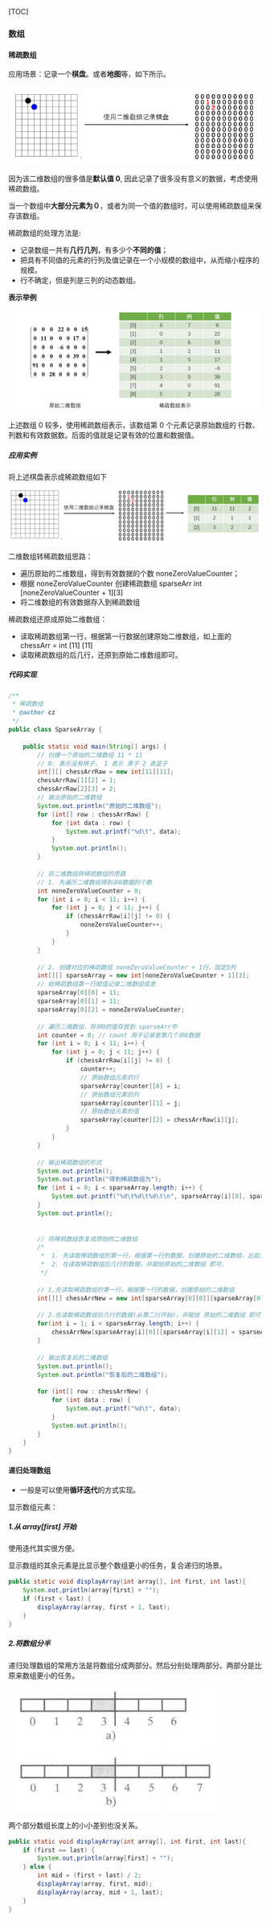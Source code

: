 [TOC]

### 数组





#### 稀疏数组

应用场景：记录一个**棋盘**。或者**地图**等，如下所示。

![1565000508963](assets/1565000508963-1569397664724.png)

因为该二维数组的很多值是**默认值 0**, 因此记录了很多没有意义的数据，考虑使用稀疏数组。

当一个数组中**大部分元素为０**，或者为同一个值的数组时，可以使用稀疏数组来保存该数组。

稀疏数组的处理方法是:

- 记录数组一共有**几行几列**，有多少个**不同的值**；
- 把具有不同值的元素的行列及值记录在一个小规模的数组中，从而缩小程序的规模。
- 行不确定，但是列是三列的动态数组。

**表示举例**

![1565001222410](assets/1565001222410-1569397664724.png)

上述数组 0 较多，使用稀疏数组表示，该数组第 0 个元素记录原始数组的 行数、列数和有效数据数。后面的值就是记录有效的位置和数据值。

##### 应用实例

将上述棋盘表示成稀疏数组如下

![1565001871294](assets/1565001871294-1569397664724.png)

二维数组转稀疏数组思路：

- 遍历原始的二维数组，得到有效数据的个数 noneZeroValueCounter；
- 根据 noneZeroValueCounter 创建稀疏数组 sparseArr int \[noneZeroValueCounter + 1][3]
- 将二维数组的有效数据存入到稀疏数组

稀疏数组还原成原始二维数组：

- 读取稀疏数组第一行，根据第一行数据创建原始二维数组，如上面的 chessArr = int [11] [11]
- 读取稀疏数组的后几行，还原到原始二维数组即可。



##### 代码实现

```java
/**
 * 稀疏数组
 * @author cz
 */
public class SparseArray {

    public static void main(String[] args) {
        // 创建一个原始的二维数组 11 * 11
        // 0: 表示没有棋子， 1 表示 黑子 2 表蓝子
        int[][] chessArrRaw = new int[11][11];
        chessArrRaw[1][2] = 1;
        chessArrRaw[2][3] = 2;
        // 输出原始的二维数组
        System.out.println("原始的二维数组");
        for (int[] row : chessArrRaw) {
            for (int data : row) {
                System.out.printf("%d\t", data);
            }
            System.out.println();
        }

        // 将二维数组转稀疏数组的思路
        // 1. 先遍历二维数组得到非0数据的个数
        int noneZeroValueCounter = 0;
        for (int i = 0; i < 11; i++) {
            for (int j = 0; j < 11; j++) {
                if (chessArrRaw[i][j] != 0) {
                    noneZeroValueCounter++;
                }
            }
        }

        // 2. 创建对应的稀疏数组 noneZeroValueCounter + 1行，固定3列
        int[][] sparseArray = new int[noneZeroValueCounter + 1][3];
        // 给稀疏数组第一行赋值记录二维数组信息
        sparseArray[0][0] = 11;
        sparseArray[0][1] = 11;
        sparseArray[0][2] = noneZeroValueCounter;

        // 遍历二维数组，将非0的值存放到 sparseArr中
        int counter = 0; // count 用于记录是第几个非0数据
        for (int i = 0; i < 11; i++) {
            for (int j = 0; j < 11; j++) {
                if (chessArrRaw[i][j] != 0) {
                    counter++;
                    // 原始数组元素的行
                    sparseArray[counter][0] = i;
                    // 原始数组元素的列
                    sparseArray[counter][1] = j;
                    // 原始数组元素的值
                    sparseArray[counter][2] = chessArrRaw[i][j];
                }
            }
        }

        // 输出稀疏数组的形式
        System.out.println();
        System.out.println("得到稀疏数组为");
        for (int i = 0; i < sparseArray.length; i++) {
            System.out.printf("%d\t%d\t%d\t\n", sparseArray[i][0], sparseArray[i][1], sparseArray[i][2]);
        }
        System.out.println();


        // 将稀疏数组恢复成原始的二维数组
        /*
         *  1. 先读取稀疏数组的第一行，根据第一行的数据，创建原始的二维数组，比如上面的  chessArr2 = int [11][11]
         *	2. 在读取稀疏数组后几行的数据，并赋给原始的二维数组 即可.
         */

        // 1.先读取稀疏数组的第一行，根据第一行的数据，创建原始的二维数组
        int[][] chessArrNew = new int[sparseArray[0][0]][sparseArray[0][1]];

        // 2.在读取稀疏数组后几行的数据(从第二行开始)，并赋给 原始的二维数组 即可
        for(int i = 1; i < sparseArray.length; i++) {
            chessArrNew[sparseArray[i][0]][sparseArray[i][1]] = sparseArray[i][2];
        }

        // 输出恢复后的二维数组
        System.out.println();
        System.out.println("恢复后的二维数组");

        for (int[] row : chessArrNew) {
            for (int data : row) {
                System.out.printf("%d\t", data);
            }
            System.out.println();
        }
    }
}
```





#### 递归处理数组

- 一般是可以使用**循环迭代**的方式实现。



显示数组元素：

##### 1.从 array[first] 开始

使用迭代其实很方便。

显示数组的其余元素是比显示整个数组更小的任务，复合递归的场景。

```java
public static void displayArray(int array[], int first, int last){
    System.out,println(array[first] + "");
    if (first < last) {
    	displayArray(array, first + 1, last);
    }
}
```

##### 2.将数组分半

递归处理数组的常用方法是将数组分成两部分。然后分别处理两部分。两部分是比原来数组更小的任务。

![1564665086173](assets/1564665086173.png)

两个部分数组长度上的小小差别也没关系。

```java
public static void displayArray(int array[], int first, int last){
    if (first == last) {
        System.out,println(array[first] + "");
    } else {
     	int mid = (first + last) / 2;
        displayArray(array, first, mid);
        displayArray(array, mid + 1, last);
    }
}
```











